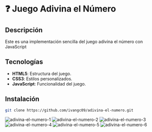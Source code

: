 # ❓ Juego Adivina el Número

## Descripción
Este es una implementación sencilla del juego adivina el número con JavaScript

## Tecnologías
- **HTML5**: Estructura del juego.
- **CSS3**: Estilos personalizados.
- **JavaScript**: Funcionalidad del juego.

## Instalación
   ```bash
   git clone https://github.com/ivangc09/adivina-el-numero.git
   ```

![adivina-el-numero-1](https://github.com/user-attachments/assets/010fb88c-072b-4c3c-b742-b9eebc10c5cf)
![adivina-el-numero-2](https://github.com/user-attachments/assets/f622994e-85db-4dba-bfb4-09844e350e34)
![adivina-el-numero-3](https://github.com/user-attachments/assets/0741f736-9d64-4ee8-9417-c438e2266bd0)
![adivina-el-numero-4](https://github.com/user-attachments/assets/85fb2072-d3bc-43d6-82f0-526bbab4f9f0)
![adivina-el-numero-5](https://github.com/user-attachments/assets/fbdfdc81-f576-42d5-ab9e-fc8af9f41ccf)
![adivina-el-numero-6](https://github.com/user-attachments/assets/dfae31a7-2e95-4fdc-bdd8-cbe6060cf7cf)

